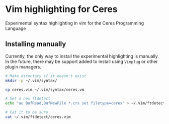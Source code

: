 # Vim highlighting for Ceres
Experimental syntax highlighting in vim for the Ceres Programming Language

## Installing manually

Currently, the only way to install the experimental highlighting is manually.
In the future, there may be support added to install using `Vimplug` or other plugin managers.

```sh
# Make directory if it doesn't exist
mkdir -p ~/.vim/syntax/

cp ceres.vim ~/.vim/syntax/ceres.vm

# Set a new ftdetect 
echo "au BufRead,BufNewFile *.crs set filetype=ceres" > ~/.vim/ftdetect/ceres.vim

# Cat it to be sure
cat ~/.vim/ftdetect/ceres.vim
```
